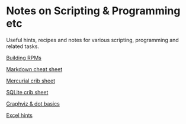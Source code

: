 Notes on Scripting & Programming etc
====================================

Useful hints, recipes and notes for various scripting, programming and related
tasks.

[Building RPMs](https://github.com/pjbriggs/scripting-and-programming/blob/master/building_rpms.md)

[Markdown cheat sheet](https://github.com/pjbriggs/scripting-and-programming/blob/master/markdown_cheatsheet.md)

[Mercurial crib sheet](https://github.com/pjbriggs/scripting-and-programming/blob/master/mercurial.md)

[SQLite crib sheet](https://github.com/pjbriggs/scripting-and-programming/blob/master/sqlite.md)

[Graphviz & dot basics](https://github.com/pjbriggs/scripting-and-programming/blob/master/graphviz.md)

[Excel hints](https://github.com/pjbriggs/scripting-and-programming/blob/master/excel_hints.md)
